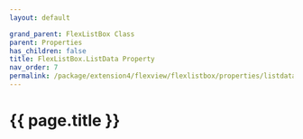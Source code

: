 ```yaml
---
layout: default

grand_parent: FlexListBox Class
parent: Properties
has_children: false
title: FlexListBox.ListData Property
nav_order: 7
permalink: /package/extension4/flexview/flexlistbox/properties/listdata
---
```

# {{ page.title }}